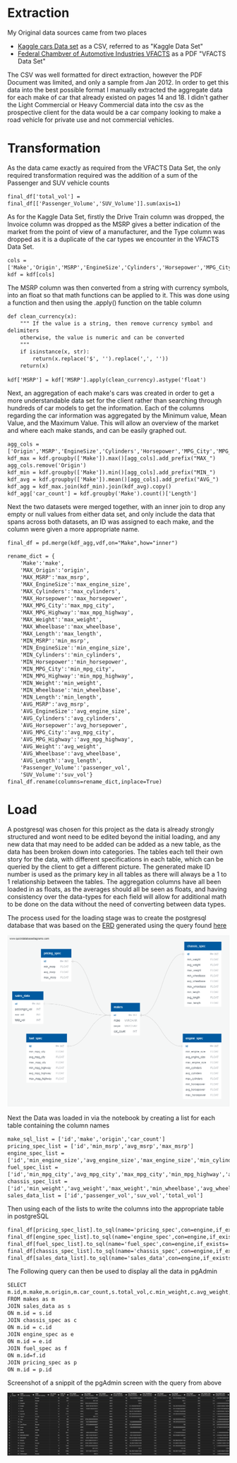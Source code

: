 # Extraction

My Original data sources came from two places
 - [Kaggle cars Data set](https://www.kaggle.com/ljanjughazyan/cars1) as a CSV, referred to as "Kaggle Data Set"
 - [Federal Chambver of Automotive Industries VFACTS](https://www.fcai.com.au/sales/get-vfacts) as a PDF "VFACTS Data Set"

The CSV was well formatted for direct extraction, however the PDF Document was limited, and only a sample from Jan 2012. In order to get this data into the best possible format I manually extracted the aggregate data for each make of car that already existed on pages 14 and 18. I didn't gather the Light Commercial or Heavy Commercial data into the csv as the prospective client for the data would be a car company looking to make a road vehicle for private use and not commercial vehicles.

# Transformation

As the data came exactly as required from the VFACTS Data Set, the only required transformation required was the addition of a sum of the Passenger and SUV vehicle counts

```
final_df['total_vol'] = final_df[['Passenger_Volume','SUV_Volume']].sum(axis=1)
```

As for the Kaggle Data Set, firstly the Drive Train column was dropped, the Invoice column was dropped as the MSRP gives a better indication of the market from the point of view of a manufacturer, and the Type column was dropped as it is a duplicate of the car types we encounter in the VFACTS Data Set. 
```
cols = ['Make','Origin','MSRP','EngineSize','Cylinders','Horsepower','MPG_City','MPG_Highway','Weight','Wheelbase','Length']
kdf = kdf[cols]
```
The MSRP column was then converted from a string with currency symbols, into an float so that math functions can be applied to it. This was done using a function and then using the .apply() function on the table column

```
def clean_currency(x):
    """ If the value is a string, then remove currency symbol and delimiters
    otherwise, the value is numeric and can be converted
    """
    if isinstance(x, str):
        return(x.replace('$', '').replace(',', ''))
    return(x)

kdf['MSRP'] = kdf['MSRP'].apply(clean_currency).astype('float')
```

Next, an aggregation of each make's cars was created in order to get a more understandable data set for the client rather than searching through hundreds of car models to get the information. Each of the columns regarding the car information was aggregated by the Minimum value, Mean Value, and the Maximum Value. This will allow an overview of the market and where each make stands, and can be easily graphed out.

```
agg_cols = ['Origin','MSRP','EngineSize','Cylinders','Horsepower','MPG_City','MPG_Highway','Weight','Wheelbase','Length']
kdf_max = kdf.groupby(['Make']).max()[agg_cols].add_prefix("MAX_")
agg_cols.remove('Origin')
kdf_min = kdf.groupby(['Make']).min()[agg_cols].add_prefix("MIN_")
kdf_avg = kdf.groupby(['Make']).mean()[agg_cols].add_prefix("AVG_")
kdf_agg = kdf_max.join(kdf_min).join(kdf_avg).copy()
kdf_agg['car_count'] = kdf.groupby('Make').count()['Length']
```

Next the two datasets were merged together, with an inner join to drop any empty or null values from either data set, and only include the data that spans across both datasets, an ID was assigned to each make, and the column were given a more appropriate name.

```
final_df = pd.merge(kdf_agg,vdf,on="Make",how="inner")
```

```
rename_dict = {
    'Make':'make',
    'MAX_Origin':'origin',
    'MAX_MSRP':'max_msrp',
    'MAX_EngineSize':'max_engine_size',
    'MAX_Cylinders':'max_cylinders',
    'MAX_Horsepower':'max_horsepower',
    'MAX_MPG_City':'max_mpg_city',
    'MAX_MPG_Highway':'max_mpg_highway',
    'MAX_Weight':'max_weight',
    'MAX_Wheelbase':'max_wheelbase',
    'MAX_Length':'max_length',
    'MIN_MSRP':'min_msrp',
    'MIN_EngineSize':'min_engine_size',
    'MIN_Cylinders':'min_cylinders',
    'MIN_Horsepower':'min_horsepower',
    'MIN_MPG_City':'min_mpg_city',
    'MIN_MPG_Highway':'min_mpg_highway',
    'MIN_Weight':'min_weight',
    'MIN_Wheelbase':'min_wheelbase',
    'MIN_Length':'min_length',
    'AVG_MSRP':'avg_msrp',
    'AVG_EngineSize':'avg_engine_size',
    'AVG_Cylinders':'avg_cylinders',
    'AVG_Horsepower':'avg_horsepower',
    'AVG_MPG_City':'avg_mpg_city',
    'AVG_MPG_Highway':'avg_mpg_highway',
    'AVG_Weight':'avg_weight',
    'AVG_Wheelbase':'avg_wheelbase',
    'AVG_Length':'avg_length',
    'Passenger_Volume':'passenger_vol',
    'SUV_Volume':'suv_vol'}
final_df.rename(columns=rename_dict,inplace=True)
```

# Load

A postgresql was chosen for this project as the data is already strongly structured and wont need to be edited beyond the initial loading, and any new data that may need to be added can be added as a new table, as the data has been broken down into categories. The tables each tell their own story for the data, with different specifications in each table, which can be queried by the client to get a different picture.
The generated make ID number is used as the primary key in all tables as there will always be a 1 to 1 relationship between the tables. The aggregation columns have all been loaded in as floats, as the averages should all be seen as floats, and having consistency over the data-types for each field will allow for additional math to be done on the data without the need of converting between data types.

The process used for the loading stage was to create the postgresql database that was based on the [ERD](ERD.schema) generated using the query found [here](create_table_queries.sql)

![ERD](car_data_ERD.png)


Next the Data was loaded in via the notebook by creating a list for each table containing the column names

```
make_sql_list = ['id','make','origin','car_count']
pricing_spec_list = ['id','min_msrp','avg_msrp','max_msrp']
engine_spec_list = ['id','min_engine_size','avg_engine_size','max_engine_size','min_cylinders','avg_cylinders','max_cylinders','min_horsepower','avg_horsepower','max_horsepower']
fuel_spec_list = ['id','min_mpg_city','avg_mpg_city','max_mpg_city','min_mpg_highway','avg_mpg_highway','max_mpg_highway']
chassis_spec_list = ['id','min_weight','avg_weight','max_weight','min_wheelbase','avg_wheelbase','max_wheelbase','min_length','avg_length','max_length']
sales_data_list = ['id','passenger_vol','suv_vol','total_vol']
```

Then using each of the lists to write the columns into the appropriate table in postgreSQL

```
final_df[pricing_spec_list].to_sql(name='pricing_spec',con=engine,if_exists='append',index=False)
final_df[engine_spec_list].to_sql(name='engine_spec',con=engine,if_exists='append',index=False)
final_df[fuel_spec_list].to_sql(name='fuel_spec',con=engine,if_exists='append',index=False)
final_df[chassis_spec_list].to_sql(name='chassis_spec',con=engine,if_exists='append',index=False)
final_df[sales_data_list].to_sql(name='sales_data',con=engine,if_exists='append',index=False)
```

The Following query can then be used to display all the data in pgAdmin

```
SELECT m.id,m.make,m.origin,m.car_count,s.total_vol,c.min_weight,c.avg_weight,c.max_weight,c.min_wheelbase,c.avg_wheelbase,c.max_wheelbase,c.min_length,c.avg_length,c.max_length,e.min_engine_size,e.avg_engine_size,e.max_engine_size,e.min_cylinders,e.avg_cylinders,e.max_cylinders,e.min_horsepower,e.avg_horsepower,e.max_horsepower,f.min_mpg_city,f.avg_mpg_city,f.max_mpg_city,f.min_mpg_highway,f.avg_mpg_highway,f.max_mpg_highway,p.min_msrp,p.avg_msrp,p.max_msrp
FROM makes as m
JOIN sales_data as s
ON m.id = s.id
JOIN chassis_spec as c
ON m.id = c.id
JOIN engine_spec as e
ON m.id = e.id
JOIN fuel_spec as f
ON m.id=f.id
JOIN pricing_spec as p
ON m.id = p.id
```

Screenshot of a snippit of the pgAdmin screen with the query from above

![pgAdmin](<Screenshot 2021-09-06 212441.png>)
